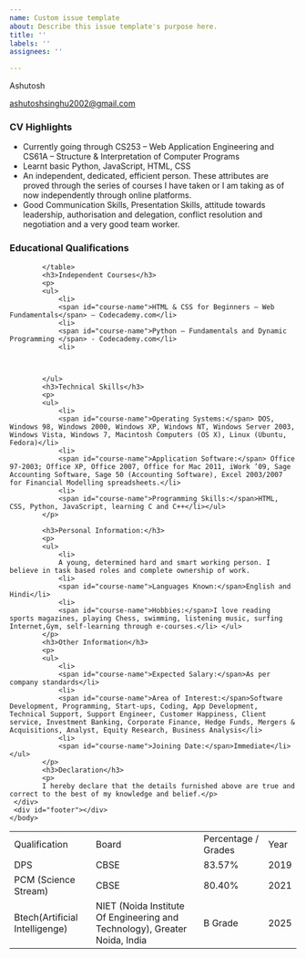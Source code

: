 ```yaml
---
name: Custom issue template
about: Describe this issue template's purpose here.
title: ''
labels: ''
assignees: ''

---
```


<html>
 <head>
<link type="text/css" rel="stylesheet" >
<title></title> 
</head>
<body>
<div id="header">
<p id="name">Ashutosh </p>
         <a href="ashutoshsinghu2002@gmail.com" target="_blank"><p id="email">ashutoshsinghu2002@gmail.com</p></a>
     </div>
     <div class="left">
     </div>
     <div class="right">
            <h3>CV Highlights</h3>
            <p>
            <ul>
                <li>Currently going through CS253 – Web Application Engineering and CS61A – Structure & Interpretation of Computer Programs</li>
                <li>Learnt basic Python, JavaScript, HTML, CSS </li>
                <li>An independent, dedicated, efficient person. These attributes are proved through the series of courses I have taken or I am taking as of now independently through online platforms.</li>
                <li>Good Communication Skills, Presentation Skills, attitude towards leadership, authorisation and delegation, conflict resolution and negotiation and a very good team worker.</li></ul>
            </p>
            <h3>Educational Qualifications</h3>
            <table>
                <tr id="heading">
                    <td>Qualification</td>
                    <td>Board</td>
                    <td>Percentage / Grades</td>
                    <td>Year</td>
                </tr>
                <tr>
                    <td>DPS</td>
                    <td>CBSE</td>
                    <td>83.57%</td>
                    <td>2019</td>
                </tr>
                <tr>
                    <td>PCM (Science Stream)</td>
                    <td>CBSE</td>
                    <td>80.40%</td>
                    <td>2021</td>
                </tr>
                <tr>
                    <td>Btech(Artificial Intelligenge)</td>
                    <td>NIET (Noida Institute Of Engineering and Technology), Greater Noida, India</td>
                    <td>B Grade</td>
                    <td>2025</td>
                </tr>
                
            </table>
            <h3>Independent Courses</h3>
            <p>
            <ul>
                <li>
                <span id="course-name">HTML & CSS for Beginners – Web Fundamentals</span> – Codecademy.com</li>
                <li>
                <span id="course-name">Python – Fundamentals and Dynamic Programming </span> - Codecademy.com</li>
                <li>

        
                
            </ul>
            <h3>Technical Skills</h3>
            <p>
            <ul>
                <li>
                <span id="course-name">Operating Systems:</span> DOS, Windows 98, Windows 2000, Windows XP, Windows NT, Windows Server 2003, Windows Vista, Windows 7, Macintosh Computers (OS X), Linux (Ubuntu, Fedora)</li>
                <li>
                <span id="course-name">Application Software:</span> Office 97-2003; Office XP, Office 2007, Office for Mac 2011, iWork ’09, Sage Accounting Software, Sage 50 (Accounting Software), Excel 2003/2007 for Financial Modelling spreadsheets.</li>
                <li>
                <span id="course-name">Programming Skills:</span>HTML, CSS, Python, JavaScript, learning C and C++</li></ul>
            </p>
            
            <h3>Personal Information:</h3>
            <p>
            <ul>
                <li>
                A young, determined hard and smart working person. I believe in task based roles and complete ownership of work.
                <li>
                <span id="course-name">Languages Known:</span>English and Hindi</li>
                <li>
                <span id="course-name">Hobbies:</span>I love reading sports magazines, playing Chess, swimming, listening music, surfing Internet,Gym, self-learning through e-courses.</li> </ul>
            </p>
            <h3>Other Information</h3>
            <p>
            <ul>
                <li>
                <span id="course-name">Expected Salary:</span>As per company standards</li>
                <li>
                <span id="course-name">Area of Interest:</span>Software Development, Programming, Start-ups, Coding, App Development, Technical Support, Support Engineer, Customer Happiness, Client service, Investment Banking, Corporate Finance, Hedge Funds, Mergers & Acquisitions, Analyst, Equity Research, Business Analysis</li>
                <li>
                <span id="course-name">Joining Date:</span>Immediate</li></ul>
            </p>
            <h3>Declaration</h3>
            <p>
            I hereby declare that the details furnished above are true and correct to the best of my knowledge and belief.</p>
     </div>
     <div id="footer"></div>
    </body>
</html>

